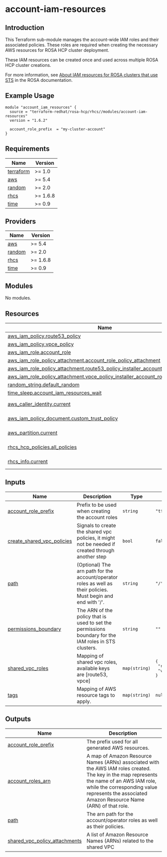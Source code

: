 # account-iam-resources

## Introduction

This Terraform sub-module manages the account-wide IAM roles and their associated policies. These roles are required when creating the necessary AWS resources for ROSA HCP cluster deployment.

These IAM resources can be created once and used across multiple ROSA HCP cluster creations.

For more information, see [About IAM resources for ROSA clusters that use STS](https://docs.openshift.com/rosa/rosa_architecture/rosa-sts-about-iam-resources.html#rosa-sts-about-iam-resources) in the ROSA documentation.

## Example Usage

```
module "account_iam_resources" {
  source = "terraform-redhat/rosa-hcp/rhcs//modules/account-iam-resources"
  version = "1.6.2"

  account_role_prefix  = "my-cluster-account"
}
```

<!-- BEGIN_AUTOMATED_TF_DOCS_BLOCK -->
## Requirements

| Name | Version |
|------|---------|
| <a name="requirement_terraform"></a> [terraform](#requirement\_terraform) | >= 1.0 |
| <a name="requirement_aws"></a> [aws](#requirement\_aws) | >= 5.4 |
| <a name="requirement_random"></a> [random](#requirement\_random) | >= 2.0 |
| <a name="requirement_rhcs"></a> [rhcs](#requirement\_rhcs) | >= 1.6.8 |
| <a name="requirement_time"></a> [time](#requirement\_time) | >= 0.9 |

## Providers

| Name | Version |
|------|---------|
| <a name="provider_aws"></a> [aws](#provider\_aws) | >= 5.4 |
| <a name="provider_random"></a> [random](#provider\_random) | >= 2.0 |
| <a name="provider_rhcs"></a> [rhcs](#provider\_rhcs) | >= 1.6.8 |
| <a name="provider_time"></a> [time](#provider\_time) | >= 0.9 |

## Modules

No modules.

## Resources

| Name | Type |
|------|------|
| [aws_iam_policy.route53_policy](https://registry.terraform.io/providers/hashicorp/aws/latest/docs/resources/iam_policy) | resource |
| [aws_iam_policy.vpce_policy](https://registry.terraform.io/providers/hashicorp/aws/latest/docs/resources/iam_policy) | resource |
| [aws_iam_role.account_role](https://registry.terraform.io/providers/hashicorp/aws/latest/docs/resources/iam_role) | resource |
| [aws_iam_role_policy_attachment.account_role_policy_attachment](https://registry.terraform.io/providers/hashicorp/aws/latest/docs/resources/iam_role_policy_attachment) | resource |
| [aws_iam_role_policy_attachment.route53_policy_installer_account_role_attachment](https://registry.terraform.io/providers/hashicorp/aws/latest/docs/resources/iam_role_policy_attachment) | resource |
| [aws_iam_role_policy_attachment.vpce_policy_installer_account_role_attachment](https://registry.terraform.io/providers/hashicorp/aws/latest/docs/resources/iam_role_policy_attachment) | resource |
| [random_string.default_random](https://registry.terraform.io/providers/hashicorp/random/latest/docs/resources/string) | resource |
| [time_sleep.account_iam_resources_wait](https://registry.terraform.io/providers/hashicorp/time/latest/docs/resources/sleep) | resource |
| [aws_caller_identity.current](https://registry.terraform.io/providers/hashicorp/aws/latest/docs/data-sources/caller_identity) | data source |
| [aws_iam_policy_document.custom_trust_policy](https://registry.terraform.io/providers/hashicorp/aws/latest/docs/data-sources/iam_policy_document) | data source |
| [aws_partition.current](https://registry.terraform.io/providers/hashicorp/aws/latest/docs/data-sources/partition) | data source |
| [rhcs_hcp_policies.all_policies](https://registry.terraform.io/providers/terraform-redhat/rhcs/latest/docs/data-sources/hcp_policies) | data source |
| [rhcs_info.current](https://registry.terraform.io/providers/terraform-redhat/rhcs/latest/docs/data-sources/info) | data source |

## Inputs

| Name | Description | Type | Default | Required |
|------|-------------|------|---------|:--------:|
| <a name="input_account_role_prefix"></a> [account\_role\_prefix](#input\_account\_role\_prefix) | Prefix to be used when creating the account roles | `string` | `"tf-acc"` | no |
| <a name="input_create_shared_vpc_policies"></a> [create\_shared\_vpc\_policies](#input\_create\_shared\_vpc\_policies) | Signals to create the shared vpc policies, it might not be needed if created through another step | `bool` | `false` | no |
| <a name="input_path"></a> [path](#input\_path) | (Optional) The arn path for the account/operator roles as well as their policies. Must begin and end with '/'. | `string` | `"/"` | no |
| <a name="input_permissions_boundary"></a> [permissions\_boundary](#input\_permissions\_boundary) | The ARN of the policy that is used to set the permissions boundary for the IAM roles in STS clusters. | `string` | `""` | no |
| <a name="input_shared_vpc_roles"></a> [shared\_vpc\_roles](#input\_shared\_vpc\_roles) | Mapping of shared vpc roles, available keys are [route53, vpce] | `map(string)` | <pre>{<br/>  "route53": "",<br/>  "vpce": ""<br/>}</pre> | no |
| <a name="input_tags"></a> [tags](#input\_tags) | Mapping of AWS resource tags to apply. | `map(string)` | `null` | no |

## Outputs

| Name | Description |
|------|-------------|
| <a name="output_account_role_prefix"></a> [account\_role\_prefix](#output\_account\_role\_prefix) | The prefix used for all generated AWS resources. |
| <a name="output_account_roles_arn"></a> [account\_roles\_arn](#output\_account\_roles\_arn) | A map of Amazon Resource Names (ARNs) associated with the AWS IAM roles created. The key in the map represents the name of an AWS IAM role, while the corresponding value represents the associated Amazon Resource Name (ARN) of that role. |
| <a name="output_path"></a> [path](#output\_path) | The arn path for the account/operator roles as well as their policies. |
| <a name="output_shared_vpc_policy_attachments"></a> [shared\_vpc\_policy\_attachments](#output\_shared\_vpc\_policy\_attachments) | A list of Amazon Resource Names (ARNs) related to the shared VPC |
<!-- END_AUTOMATED_TF_DOCS_BLOCK -->